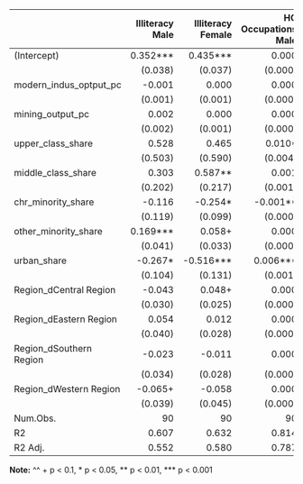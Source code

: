 |                         | Illiteracy Male | Illiteracy Female | HC Occupations Male | HC Occupations Female | 
|:------------------------|----------------:|------------------:|--------------------:|----------------------:|
| (Intercept)             |     0.352***    |      0.435***     |        0.000        |         0.000         | 
|                         |     (0.038)     |      (0.037)      |       (0.000)       |        (0.000)        | 
| modern_indus_optput_pc  |      -0.001     |       0.000       |        0.000        |         0.000         | 
|                         |     (0.001)     |      (0.001)      |       (0.000)       |        (0.000)        | 
| mining_output_pc        |      0.002      |       0.000       |        0.000        |         0.000         | 
|                         |     (0.002)     |      (0.001)      |       (0.000)       |        (0.000)        | 
| upper_class_share       |      0.528      |       0.465       |        0.010*       |         0.008         | 
|                         |     (0.503)     |      (0.590)      |       (0.004)       |        (0.005)        | 
| middle_class_share      |      0.303      |      0.587**      |        0.001        |        -0.003*        | 
|                         |     (0.202)     |      (0.217)      |       (0.001)       |        (0.001)        | 
| chr_minority_share      |      -0.116     |      -0.254*      |       -0.001**      |        -0.001*        | 
|                         |     (0.119)     |      (0.099)      |       (0.000)       |        (0.000)        | 
| other_minority_share    |     0.169***    |       0.058+      |        0.000        |         0.000         | 
|                         |     (0.041)     |      (0.033)      |       (0.000)       |        (0.000)        | 
| urban_share             |     -0.267*     |     -0.516***     |       0.006***      |        0.005***       | 
|                         |     (0.104)     |      (0.131)      |       (0.001)       |        (0.001)        | 
| Region_dCentral Region  |      -0.043     |       0.048+      |        0.000        |        0.001**        | 
|                         |     (0.030)     |      (0.025)      |       (0.000)       |        (0.000)        | 
| Region_dEastern Region  |      0.054      |       0.012       |        0.000        |         0.000         | 
|                         |     (0.040)     |      (0.028)      |       (0.000)       |        (0.000)        | 
| Region_dSouthern Region |      -0.023     |       -0.011      |        0.000        |         0.000+        | 
|                         |     (0.034)     |      (0.028)      |       (0.000)       |        (0.000)        | 
| Region_dWestern Region  |     -0.065+     |       -0.058      |        0.000        |         0.001+        | 
|                         |     (0.039)     |      (0.045)      |       (0.000)       |        (0.000)        | 
| Num.Obs.                |        90       |         90        |          90         |           90          | 
| R2                      |      0.607      |       0.632       |        0.814        |         0.743         | 
| R2 Adj.                 |      0.552      |       0.580       |        0.787        |         0.707         | 

__Note:__
^^ + p < 0.1, * p < 0.05, ** p < 0.01, *** p < 0.001
